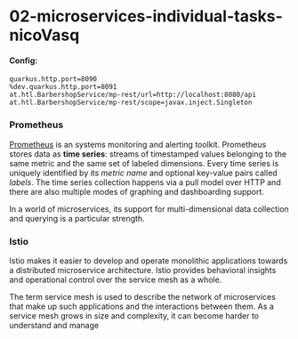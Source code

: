 # 02-microservices-individual-tasks-nicoVasq

#### Config:

```
quarkus.http.port=8090
%dev.quarkus.http.port=8091
at.htl.BarbershopService/mp-rest/url=http://localhost:8080/api
at.htl.BarbershopService/mp-rest/scope=javax.inject.Singleton
```



### Prometheus

[Prometheus](https://github.com/prometheus) is an systems monitoring and alerting toolkit. Prometheus stores data as **time series**: streams of timestamped values belonging to the same metric and the same set of labeled dimensions. Every time series is uniquely identified by its *metric name* and optional key-value pairs called *labels*. The time series collection happens via a pull model over HTTP and there are also multiple modes of graphing and dashboarding support. 

In a world of microservices, its support for multi-dimensional data collection and querying is a particular strength.

### Istio

Istio makes it easier to develop and operate monolithic applications towards a distributed microservice architecture. Istio provides behavioral insights and operational control over the service mesh as a whole.

The term service mesh is used to describe the network of microservices that make up such applications and the interactions between them. As a service mesh grows in size and complexity, it can become harder to understand and manage